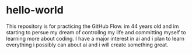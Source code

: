 # hello-world
This repository is for practicing the GitHub Flow.
im 44 years old and im starting to persue my dream of controllng my life and committing myself to learning more about coding.  I have a major interest in ai and i plan to learn everything i possibly can about ai and i will create something great.
